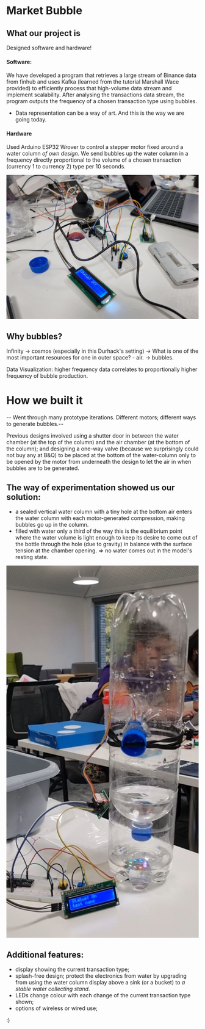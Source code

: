 # Market Bubble
## What our project is
Designed software and hardware!
#### Software:
We have developed a program that retrieves a large stream of Binance data from finhub and uses Kafka (learned from the tutorial Marshall Wace provided) to efficiently process that high-volume data stream and implement scalability.
After analysing the transactions data stream, the program outputs the frequency of a chosen transaction type using bubbles.

* Data representation can be a way of art. And this is the way we are going today.
#### Hardware
Used Arduino ESP32 Wrover to control a stepper motor fixed around a water column *of own design*. We send bubbles up the water column in a frequency directly proportional to the volume of a chosen transaction (currency 1 to currency 2) type per 10 seconds.

![Hardware setup](images/hardware_setup.jpeg)

## Why bubbles?
Infinity -> cosmos (especially in this Durhack's setting) -> What is one of the most important resources for one in outer space? - air. -> bubbles.

Data Visualization: higher frequency data correlates to proportionally higher frequency of bubble production.

# How we built it
-- Went through many prototype iterations. Different motors; different ways to generate bubbles.--

Previous designs involved using a shutter door in between the water chamber (at the top of the column) and the air chamber (at the bottom of the column); and designing a one-way valve (because we surprisingly could not buy any at B&Q) to be placed at the bottom of the water-column only to be opened by the motor from underneath the design to let the air in when bubbles are to be generated. 

## The way of experimentation showed us our solution:
- a sealed vertical water column with a tiny hole at the bottom
	air enters the water column with each motor-generated compression, making bubbles go up in the column.
- filled with water only a third of the way
	this is the equilibrium point where the water volume is light enough to keep its desire to come out of the bottle through the hole (due to gravity) in balance with the surface tension at the chamber opening.
	=> no water comes out in the model's resting state.

![Working solution](images/working_bubble_column.jpeg)

## Additional features:
- display showing the current transaction type;
- splash-free design;
	protect the electronics from water by upgrading from using the water column display above a sink (or a bucket) to *a stable water collecting stand*.
- LEDs change colour with each change of the current transaction type shown;
- options of wireless or wired use;

:)
